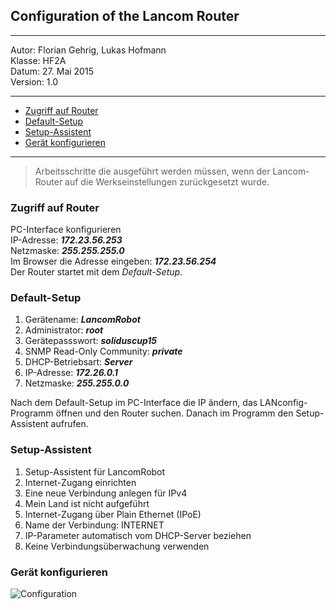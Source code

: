 ## Configuration of the Lancom Router

----
Autor: Florian Gehrig, Lukas Hofmann  
Klasse: HF2A  
Datum: 27. Mai 2015  
Version: 1.0  

----
- <a href="#SM1">Zugriff auf Router</a>
- <a href="#SM2">Default-Setup</a>
- <a href="#SM3">Setup-Assistent</a>
- <a href="#SM4">Gerät konfigurieren</a>

----

>Arbeitsschritte die ausgeführt werden müssen, wenn der Lancom-Router auf die Werkseinstellungen zurückgesetzt wurde.  

### <a name="SM1">Zugriff auf Router</a>
PC-Interface konfigurieren  
IP-Adresse: ***172.23.56.253***  
Netzmaske: ***255.255.255.0***  
Im Browser die Adresse eingeben: ***172.23.56.254***    
Der Router startet mit dem *Default-Setup*.  
### <a name="SM2">Default-Setup</a>
1. Gerätename: ***LancomRobot***
2. Administrator: ***root***
3. Gerätepassswort: ***soliduscup15***
4. SNMP Read-Only Community: ***private***
5. DHCP-Betriebsart: ***Server***
6. IP-Adresse: ***172.26.0.1***
7. Netzmaske: ***255.255.0.0***

Nach dem Default-Setup im PC-Interface die IP ändern, das LANconfig-Programm öffnen und den Router suchen. Danach im Programm den Setup-Assistent aufrufen.
### <a name="SM3">Setup-Assistent</a>
1. Setup-Assistent für LancomRobot
2. Internet-Zugang einrichten
3. Eine neue Verbindung anlegen für IPv4
4. Mein Land ist nicht aufgeführt
5. Internet-Zugang über Plain Ethernet (IPoE)
6. Name der Verbindung: INTERNET
7. IP-Parameter automatisch vom DHCP-Server beziehen
8. Keine Verbindungsüberwachung verwenden

### <a name="SM4">Gerät konfigurieren</a>
![Configuration](https://gitlab.com/solidus/hefei/uploads/e063bf7dfbf355609e66a190435d10ae/Configuration.jpeg)
